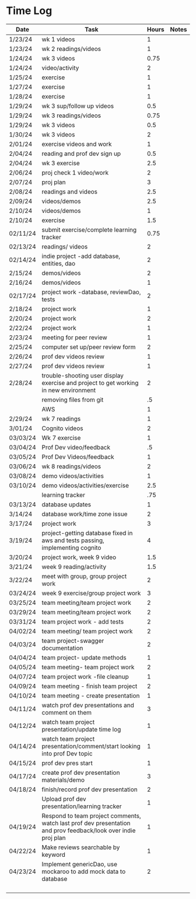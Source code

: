 
# Time Log

| Date     | Task                                                                                                           | Hours | Notes |
|----------|----------------------------------------------------------------------------------------------------------------|-------|-------|
| 1/23/24  | wk 1 videos                                                                                                    | 1     |       |
| 1/23/24  | wk 2 readings/videos                                                                                           | 1     |       |
| 1/24/24  | wk 3 videos                                                                                                    | 0.75  |       |
| 1/24/24  | video/activity                                                                                                 | 2     |       |
| 1/25/24  | exercise                                                                                                       | 1     |       |
| 1/27/24  | exercise                                                                                                       | 1     |       |
| 1/28/24  | exercise                                                                                                       | 1     |       |
| 1/29/24  | wk 3 sup/follow up videos                                                                                      | 0.5   |       |
| 1/29/24  | wk 3 readings/videos                                                                                           | 0.75  |       |
| 1/29/24  | wk 3  videos                                                                                                   | 0.5   |       |
| 1/30/24  | wk 3  videos                                                                                                   | 2     |       |
| 2/01/24  | exercise videos and work                                                                                       | 1     |       |
| 2/04/24  | reading and prof dev sign up                                                                                   | 0.5   |       |
| 2/04/24  | wk 3 exercise                                                                                                  | 2.5   |       |
| 2/06/24  | proj check 1 video/work                                                                                        | 2     |       |
| 2/07/24  | proj plan                                                                                                      | 3     |       |
| 2/08/24  | readings and videos                                                                                            | 2.5   |       |
| 2/09/24  | videos/demos                                                                                                   | 2.5   |       |
| 2/10/24  | videos/demos                                                                                                   | 1     |       |
| 2/10/24  | exercise                                                                                                       | 1.5   |       |
| 02/11/24 | submit exercise/complete learning tracker                                                                      | 0.75  |       |
| 02/13/24 | readings/ videos                                                                                               | 2     |       |
| 02/14/24 | indie project -add database, entities, dao                                                                     | 2     |       |
| 2/15/24  | demos/videos                                                                                                   | 2     |       |
| 2/16/24  | demos/videos                                                                                                   | 1     |       |
| 02/17/24 | project work -database, reviewDao, tests                                                                       | 2     |       |
| 2/18/24  | project work                                                                                                   | 1     |       |
| 2/20/24  | project work                                                                                                   | 2     |       |
| 2/22/24  | project work                                                                                                   | 1     |       |
| 2/23/24  | meeting for peer review                                                                                        | 1     |       |
| 2/25/24  | computer set up/peer review form                                                                               | 2     |       |
| 2/26/24  | prof dev videos review                                                                                         | 1     |       |
| 2/27/24  | prof dev videos review                                                                                         | 1     |       |
| 2/28/24  | trouble-shooting user display exercise and project to get working in new environment                           | 2     |       |
|          | removing files from git                                                                                        | .5    |       |
|          | AWS                                                                                                            | 1     |       |
| 2/29/24  | wk 7 readings                                                                                                  | 1     |       |
| 3/01/24  | Cognito videos                                                                                                 | 2     |       |
| 03/03/24 | Wk 7 exercise                                                                                                  | 1     |       |
| 03/04/24 | Prof Dev video/feedback                                                                                        | .5    |       |
| 03/05/24 | Prof Dev Videos/feedback                                                                                       | 1     |       |
| 03/06/24 | wk 8 readings/videos                                                                                           | 2     |       |
| 03/08/24 | demo videos/activities                                                                                         | 1     |       |
| 03/10/24 | demo videos/activities/exercise                                                                                | 2.5   |       |
|          | learning tracker                                                                                               | .75   |       |
| 03/13/24 | database updates                                                                                               | 1     |       |
| 3/14/24  | database work/time zone issue                                                                                  | 2     |       |
| 3/17/24  | project work                                                                                                   | 3     |       |
| 3/19/24  | project-getting database fixed in aws and tests passing, implementing cognito                                  | 4     |       |
| 3/20/24  | project work, week 9 video                                                                                     | 1.5   |       |
| 3/21/24  | week 9 reading/activity                                                                                        | 1.5   |       |
| 3/22/24  | meet with group, group project work                                                                            | 2     |       |
| 03/24/24 | week 9 exercise/group project work                                                                             | 3     |       |
| 03/25/24 | team meeting/team project work                                                                                 | 2     |       |
| 03/29/24 | team meeting/team project work                                                                                 | 2     |       |
| 03/31/24 | team project work - add tests                                                                                  | 2     |       |
| 04/02/24 | team meeting/ team project work                                                                                | 2     |       |
| 04/03/24 | team project-swagger documentation                                                                             | 2     |       |
| 04/04/24 | team project- update methods                                                                                   | 1     |       |
| 04/05/24 | team meeting- team project work                                                                                | 2     |       |
| 04/07/24 | team project work -file cleanup                                                                                | 1     |       |
| 04/09/24 | team meeting - finish team project                                                                             | 2     |       |
| 04/10/24 | team meeting - create presentation                                                                             | 1     |       |
| 04/11/24 | watch prof dev presentations and comment on them                                                               | 3     |       |
| 04/12/24 | watch team project presentation/update time log                                                                | 1     |       |
| 04/14/24 | watch team project presentation/comment/start looking into prof Dev topic                                      | 1     |       |
| 04/15/24 | prof dev pres start                                                                                            | 1     |       |
| 04/17/24 | create prof dev presentation materials/demo                                                                    | 3     |       |
| 04/18/24 | finish/record prof dev presentation                                                                            | 2     |       |
|          | Upload prof dev presentation/learning tracker                                                                  | 1     |       |
| 04/19/24 | Respond to team project comments, watch last prof dev presentation and prov feedback/look over indie proj plan | 1     |       |
| 04/22/24 | Make reviews searchable by keyword                                                                             | 1     |       |
| 04/23/24 | Implement genericDao, use mockaroo to add mock data to database                                                | 2     |       |
|          |                                                                                                                |       |       |
|          |                                                                                                                |       |       |
|          |                                                                                                                |       |       |
|          |                                                                                                                |       |       |

